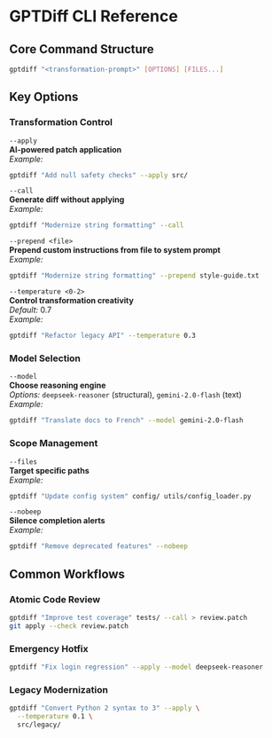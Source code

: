 # GPTDiff CLI Reference

## Core Command Structure
```bash
gptdiff "<transformation-prompt>" [OPTIONS] [FILES...]
```

## Key Options

### Transformation Control
`--apply`  
**AI-powered patch application**  
*Example:*  
```bash
gptdiff "Add null safety checks" --apply src/
```

`--call`  
**Generate diff without applying**  
*Example:*  
```bash
gptdiff "Modernize string formatting" --call
```

`--prepend <file>`  
**Prepend custom instructions from file to system prompt**  
*Example:*
```bash
gptdiff "Modernize string formatting" --prepend style-guide.txt
```

`--temperature <0-2>`  
**Control transformation creativity**  
*Default:* 0.7  
*Example:*  
```bash
gptdiff "Refactor legacy API" --temperature 0.3
```

### Model Selection
`--model`  
**Choose reasoning engine**  
*Options:* `deepseek-reasoner` (structural), `gemini-2.0-flash` (text)  
*Example:*  
```bash
gptdiff "Translate docs to French" --model gemini-2.0-flash
```

### Scope Management
`--files`  
**Target specific paths**  
*Example:*  
```bash
gptdiff "Update config system" config/ utils/config_loader.py
```

`--nobeep`  
**Silence completion alerts**  
*Example:*  
```bash
gptdiff "Remove deprecated features" --nobeep
```

## Common Workflows

### Atomic Code Review
```bash
gptdiff "Improve test coverage" tests/ --call > review.patch
git apply --check review.patch
```

### Emergency Hotfix
```bash
gptdiff "Fix login regression" --apply --model deepseek-reasoner
```

### Legacy Modernization
```bash
gptdiff "Convert Python 2 syntax to 3" --apply \
  --temperature 0.1 \
  src/legacy/
```